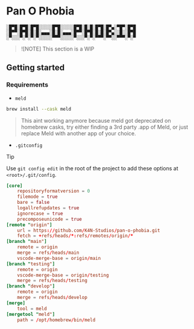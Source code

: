 # Pan O Phobia

```
░█▀█░█▀█░█▀█░░░░░█▀█░░░░░█▀█░█░█░█▀█░█▀▄░▀█▀░█▀█
░█▀▀░█▀█░█░█░▄▄▄░█░█░▄▄▄░█▀▀░█▀█░█░█░█▀▄░░█░░█▀█
░▀░░░▀░▀░▀░▀░░░░░▀▀▀░░░░░▀░░░▀░▀░▀▀▀░▀▀░░▀▀▀░▀░▀
```

> ![NOTE]
> This section is a WIP

## Getting started

### Requirements

- `meld`

```sh
brew install --cask meld
```

> This aint working anymore because meld got deprecated on homebrew casks, try either finding a 3rd party .app of Meld, or just replace Meld with another app of your choice.

- `.gitconfig`

> [!TIP]
> Use `git config edit` in the root of the project to add these options at `<root>/.git/config`.

```toml
[core]
	repositoryformatversion = 0
	filemode = true
	bare = false
	logallrefupdates = true
	ignorecase = true
	precomposeunicode = true
[remote "origin"]
	url = https://github.com/K4N-Studios/pan-o-phobia.git
	fetch = +refs/heads/*:refs/remotes/origin/*
[branch "main"]
	remote = origin
	merge = refs/heads/main
	vscode-merge-base = origin/main
[branch "testing"]
	remote = origin
	vscode-merge-base = origin/testing
	merge = refs/heads/testing
[branch "develop"]
	remote = origin
	merge = refs/heads/develop
[merge]
	tool = meld
[mergetool "meld"]
	path = /opt/homebrew/bin/meld
```

